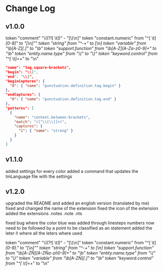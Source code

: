 # Change Log
## v1.0.0
token "comment" "\\((?![ \t])" - "[\\)\n]"
token "constant.numeric" from "^[ \t]*[0-9]" to "[\n]""
token "string" from "^-+" to [\n]
token "variable" from "\\b[A-Z][.]" to "\\b"
token "support.function" from "\\b[A-Z][A-Za-z0-9]+" to "\\b"
token "entity.name.type" from "\\{" to "\\}"
token "keyword.control" from "^[ \t]*=+" to "\n"
```json
"name": "tag.square-brackets",
"begin": "\\[",
"end": "\\]",
"beginCaptures": {
  "0": { "name": "punctuation.definition.tag.begin" }
},
"endCaptures": {
  "0": { "name": "punctuation.definition.tag.end" }
},
"patterns": [
  {
	"name": "content.between-brackets",
	"match": "([^\\[\\]]+)",
	"captures": {
	  "1": { "name": "strong" }
	}
  }
]
```
## v1.1.0
added settings for every color
added a command that  updates the tmLanguage file with the settings

## v1.2.0
upgraded the README and added an english version (translated by me)
fixed and changed the name of the extension
fixed the icon of the extension
added the extensions .notes .note .nts 

fixed bug where the color blue was added through linesteps
numbers now need to be followed by a point to be classified as an statement
added the leter ñ where all the leters where used

token "comment" "\\((?![ \t])" - "[\\)\n]"
token "constant.numeric" from "^[ \t]*[0-9]." to "[\n]""
token "string" from "^-+" to [\n]
token "support.function" from "\\b[A-ZÑ][A-ZÑa-zñ0-9]+" to "\\b"
token "entity.name.type" from "\\{" to "\\}"
token "variable" from "\\b[A-ZÑ][.]" to "\\b"
token "keyword.control" from "^[ \t]*=+" to "\n"